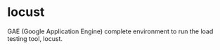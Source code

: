 # locust
GAE (Google Application Engine) complete environment to run the load testing tool, locust.

